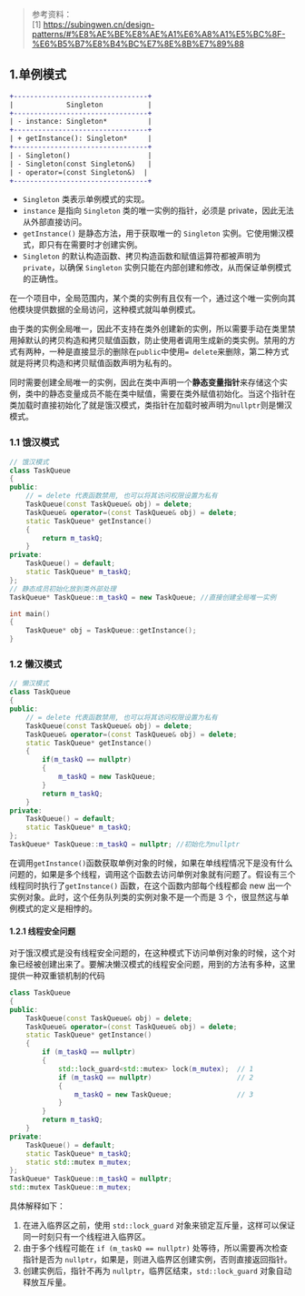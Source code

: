 > 参考资料：    
>[1] https://subingwen.cn/design-patterns/#%E8%AE%BE%E8%AE%A1%E6%A8%A1%E5%BC%8F-%E6%B5%B7%E8%B4%BC%E7%8E%8B%E7%89%88      

## 1.单例模式     

```diff
+---------------------------------+
|             Singleton           |
+---------------------------------+
| - instance: Singleton*          |
+---------------------------------+
| + getInstance(): Singleton*     |
+---------------------------------+
| - Singleton()                   |
| - Singleton(const Singleton&)   |
| - operator=(const Singleton&)  |
+---------------------------------+
```
 - `Singleton` 类表示单例模式的实现。
 - `instance` 是指向 `Singleton` 类的唯一实例的指针，必须是 private，因此无法从外部直接访问。
 - `getInstance()` 是静态方法，用于获取唯一的 `Singleton` 实例。它使用懒汉模式，即只有在需要时才创建实例。
 - `Singleton` 的默认构造函数、拷贝构造函数和赋值运算符都被声明为 `private`，以确保 `Singleton` 实例只能在内部创建和修改，从而保证单例模式的正确性。

在一个项目中，全局范围内，某个类的实例有且仅有一个，通过这个唯一实例向其他模块提供数据的全局访问，这种模式就叫单例模式。

由于类的实例全局唯一，因此不支持在类外创建新的实例，所以需要手动在类里禁用掉默认的拷贝构造和拷贝赋值函数，防止使用者调用生成新的类实例。禁用的方式有两种，一种是直接显示的删除在`public`中使用`= delete`来删除，第二种方式就是将拷贝构造和拷贝赋值函数声明为私有的。

同时需要创建全局唯一的实例，因此在类中声明一个**静态变量指针**来存储这个实例，类中的静态变量成员不能在类中赋值，需要在类外赋值初始化。当这个指针在类加载时直接初始化了就是饿汉模式，类指针在加载时被声明为`nullptr`则是懒汉模式。

### 1.1 饿汉模式

```c++
// 饿汉模式
class TaskQueue
{
public:
    // = delete 代表函数禁用, 也可以将其访问权限设置为私有
    TaskQueue(const TaskQueue& obj) = delete;
    TaskQueue& operator=(const TaskQueue& obj) = delete;
    static TaskQueue* getInstance()
    {
        return m_taskQ;
    }
private:
    TaskQueue() = default;
    static TaskQueue* m_taskQ;
};
// 静态成员初始化放到类外部处理
TaskQueue* TaskQueue::m_taskQ = new TaskQueue; //直接创建全局唯一实例

int main()
{
    TaskQueue* obj = TaskQueue::getInstance();
}
```

### 1.2 懒汉模式

```c++
// 懒汉模式
class TaskQueue
{
public:
    // = delete 代表函数禁用, 也可以将其访问权限设置为私有
    TaskQueue(const TaskQueue& obj) = delete;
    TaskQueue& operator=(const TaskQueue& obj) = delete;
    static TaskQueue* getInstance()
    {
        if(m_taskQ == nullptr)
        {
            m_taskQ = new TaskQueue;
        }
        return m_taskQ;
    }
private:
    TaskQueue() = default;
    static TaskQueue* m_taskQ;
};
TaskQueue* TaskQueue::m_taskQ = nullptr; //初始化为nullptr
```

在调用` getInstance() `函数获取单例对象的时候，如果在单线程情况下是没有什么问题的，如果是多个线程，调用这个函数去访问单例对象就有问题了。假设有三个线程同时执行了`getInstance()` 函数，在这个函数内部每个线程都会 new 出一个实例对象。此时，这个任务队列类的实例对象不是一个而是 3 个，很显然这与单例模式的定义是相悖的。

#### 1.2.1 线程安全问题

对于饿汉模式是没有线程安全问题的，在这种模式下访问单例对象的时候，这个对象已经被创建出来了。要解决懒汉模式的线程安全问题，用到的方法有多种，这里提供一种双重锁机制的代码
```c++
class TaskQueue
{
public:
    TaskQueue(const TaskQueue& obj) = delete;
    TaskQueue& operator=(const TaskQueue& obj) = delete;
    static TaskQueue* getInstance()
    {
        if (m_taskQ == nullptr)
        {
            std::lock_guard<std::mutex> lock(m_mutex);  // 1
            if (m_taskQ == nullptr)                     // 2
            {
                m_taskQ = new TaskQueue;                // 3
            }
        }
        return m_taskQ;
    }
private:
    TaskQueue() = default;
    static TaskQueue* m_taskQ;
    static std::mutex m_mutex;
};
TaskQueue* TaskQueue::m_taskQ = nullptr;
std::mutex TaskQueue::m_mutex;
```
具体解释如下：

1. 在进入临界区之前，使用 `std::lock_guard` 对象来锁定互斥量，这样可以保证同一时刻只有一个线程进入临界区。
2. 由于多个线程可能在 `if (m_taskQ == nullptr)` 处等待，所以需要再次检查指针是否为 `nullptr`，如果是，则进入临界区创建实例，否则直接返回指针。
3. 创建实例后，指针不再为 `nullptr`，临界区结束，`std::lock_guard` 对象自动释放互斥量。

